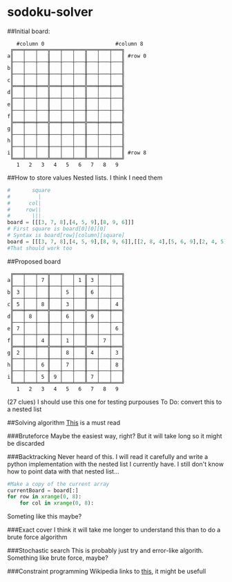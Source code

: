 # sodoku-solver
##Initial board:
```
   #column 0                       #column 8
 ╔═══╤═══╤═══╦═══╤═══╤═══╦═══╤═══╤═══╗
a║   │   │   ║   │   │   ║   │   │   ║ #row 0
 ╟───┼───┼───╫───┼───┼───╫───┼───┼───╢
b║   │   │   ║   │   │   ║   │   │   ║
 ╟───┼───┼───╫───┼───┼───╫───┼───┼───╢
c║   │   │   ║   │   │   ║   │   │   ║
 ╠═══╪═══╪═══╬═══╪═══╪═══╬═══╪═══╪═══╣
d║   │   │   ║   │   │   ║   │   │   ║
 ╟───┼───┼───╫───┼───┼───╫───┼───┼───╢
e║   │   │   ║   │   │   ║   │   │   ║
 ╟───┼───┼───╫───┼───┼───╫───┼───┼───╢
f║   │   │   ║   │   │   ║   │   │   ║
 ╠═══╪═══╪═══╬═══╪═══╪═══╬═══╪═══╪═══╣
g║   │   │   ║   │   │   ║   │   │   ║
 ╟───┼───┼───╫───┼───┼───╫───┼───┼───╢
h║   │   │   ║   │   │   ║   │   │   ║
 ╟───┼───┼───╫───┼───┼───╫───┼───┼───╢
i║   │   │   ║   │   │   ║   │   │   ║ #row 8
 ╚═══╧═══╧═══╩═══╧═══╧═══╩═══╧═══╧═══╝
   1   2   3   4   5   6   7   8   9 

```
##How to store values
Nested lists. I think I need them
```python
#       square 
#         | 
#      col|
#     row||
#       |||
board = [[[3, 7, 8],[4, 5, 9],[8, 9, 6]]]
# First square is board[0][0][0]
# Syntax is board[row][column][square]
board = [[[3, 7, 8],[4, 5, 9],[8, 9, 6]],[[2, 8, 4],[5, 6, 9],[2, 4, 5]]]
#That should work too
```
##Proposed board
```
 ╔═══╤═══╤═══╦═══╤═══╤═══╦═══╤═══╤═══╗
a║   │   │ 7 ║   │   │ 1 ║ 3 │   │   ║
 ╟───┼───┼───╫───┼───┼───╫───┼───┼───╢
b║ 3 │   │   ║   │ 5 │   ║ 6 │   │   ║
 ╟───┼───┼───╫───┼───┼───╫───┼───┼───╢
c║ 5 │   │ 8 ║   │ 3 │   ║   │   │ 4 ║
 ╠═══╪═══╪═══╬═══╪═══╪═══╬═══╪═══╪═══╣
d║   │ 8 │   ║   │ 6 │   ║ 9 │   │   ║
 ╟───┼───┼───╫───┼───┼───╫───┼───┼───╢
e║ 7 │   │   ║   │   │   ║   │   │ 6 ║
 ╟───┼───┼───╫───┼───┼───╫───┼───┼───╢
f║   │   │ 4 ║   │ 1 │   ║   │ 7 │   ║
 ╠═══╪═══╪═══╬═══╪═══╪═══╬═══╪═══╪═══╣
g║ 2 │   │   ║   │ 8 │   ║ 4 │   │ 3 ║
 ╟───┼───┼───╫───┼───┼───╫───┼───┼───╢
h║   │   │ 6 ║   │ 7 │   ║   │   │ 8 ║
 ╟───┼───┼───╫───┼───┼───╫───┼───┼───╢
i║   │   │ 5 ║ 9 │   │   ║ 7 │   │   ║
 ╚═══╧═══╧═══╩═══╧═══╧═══╩═══╧═══╧═══╝
   1   2   3   4   5   6   7   8   9
```
(27 clues)
I should use this one for testing purpouses
To Do: convert this to a nested list

##Solving algorithm
[This](https://en.wikipedia.org/wiki/Sudoku_solving_algorithms) is a must read

###Bruteforce
Maybe the easiest way, right? But it will take long so it might be discarded

###Backtracking
Never heard of this. I will read it carefully and write a python implementation with the nested list I currently have. I still don't know how to point data with that nested list...

```python
#Make a copy of the current array
currentBoard = board[:]
for row in xrange(0, 8):
	for col in xrange(0, 8):
```
Someting like this maybe?

###Exact cover
I think it will take me longer to understand this than to do a brute force algorithm

###Stochastic search
This is probably just try and error-like algorith. Something like brute force, maybe?

###Constraint programming
Wikipedia links to [this](http://4c.ucc.ie/~hsimonis/sudoku.pdf), it might be usefull
